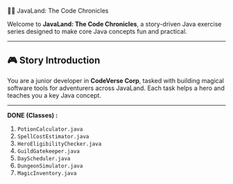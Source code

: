 🧙‍♂️ JavaLand: The Code Chronicles

Welcome to **JavaLand: The Code Chronicles**, a story-driven Java exercise series designed to make core Java concepts fun and practical.

---

## 🎮 Story Introduction

You are a junior developer in **CodeVerse Corp**, tasked with building magical software tools for adventurers across JavaLand. Each task helps a hero and teaches you a key Java concept.

---
 **DONE (Classes) :**

1. `PotionCalculator.java`
2. `SpellCostEstimator.java`
3. `HeroEligibilityChecker.java`
4. `GuildGatekeeper.java`
5. `DayScheduler.java`
6. `DungeonSimulator.java`
7. `MagicInventory.java`

